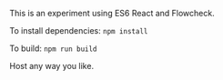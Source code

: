 This is an experiment using ES6 React and Flowcheck.

To install dependencies: `npm install`

To build: `npm run build`

Host any way you like.
